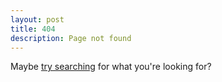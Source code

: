```yaml
---
layout: post
title: 404
description: Page not found
---
```

Maybe [try searching](/) for what you're looking for?
